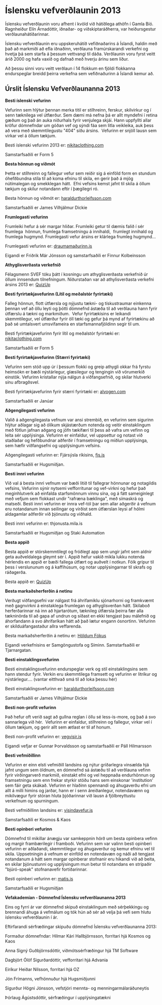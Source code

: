 
# Íslensku vefverðlaunin 2013

Íslensku vefverðlaunin voru afhent í kvöld við hátíðlega athöfn í Gamla Bíó. Ragnheiður Elín Árnadóttir, iðnaðar- og viðskiptaráðherra, var heiðursgestur verðlaunahátíðarinnar.

Íslensku vefverðlaunin eru uppskeruhátíð vefiðnaðarins á Íslandi, haldin með það að markmiði að efla iðnaðinn, verðlauna framúrskarandi verkefni og hvetja þá sem starfa á þessum vettvangi til dáða. Verðlaunin voru fyrst veitt árið 2000 og hafa vaxið og dafnað með hverju árinu sem líður.

Að þessu sinni voru veitt verðlaun í 14 flokkum en fjöldi flokkanna endurspeglar breidd þeirra verkefna sem vefiðnaðurinn á Íslandi kemur að.

## **Úrslit Íslensku Vefverðlaunanna 2013**

**Besti íslenski vefurinn**

Vefurinn sem hlýtur þennan merka titil er stílhreinn, ferskur, skilvirkur og í senn tæknilega vel útfærður. Sem dæmi má nefna þá er allt myndefni í retina gæðum og það án auka niðurhals fyrir venjulega skjái. Hann uppfyllti allar kröfur dómnefndar um góðan vef og sýndi fáa sem litla veikleika, auk þess að vera með skemmtilegustu "404" síðu ársins.  Vefurinn er snjöll lausn sem virkar vel á öllum tækjum.

Besti íslenski vefurinn 2013 er: [nikitaclothing.com](http://nikitaclothing.com)

Samstarfsaðili er Form 5

**Besta hönnun og viðmót**

Þetta er stílhreinn og fallegur vefur sem reiðir sig á einföld form en stundum óhefðbundna stíla til að koma efninu til skila, en gerir það á mjög nútímalegan og smekklegan hátt.  Efni vefsins kemst jafnt til skila á öllum tækjum og skilur notandann eftir í þægilegri ró.

Besta hönnun og viðmót er: [haraldurthorleifsson.com](http://haraldurthorleifsson.com)

Samstarfsaðili er James Vilhjálmur Dickie

**Frumlegasti vefurinn**

Frumleiki hefur á sér margar hliðar. Frumleiki getur til dæmis falið í sér frumlega  hönnun, frumlega framsetningu á innihaldi,  frumlegt innihald og frumlega hugmynd. Frumlegasti vefur ársins er klárlega frumleg hugmynd…

Frumlegasti vefurinn er: [draumamaðurinn.is](http://draumamaðurinn.is)

Eigandi er Friðrik Már Jónsson og samstarfsaðili er Finnur Kolbeinsson

**Athyglisverðasta verkefnið**

Félagsmenn SVEF tóku þátt í kosningu um athyglisverðasta verkefnið úr öllum innsendum tilnefningum. Niðurstaðan var að athylisverðasta verkefni ársins 2013 er: [QuizUp](http://www.QuizUp.com)

**Besti fyrirtækjavefurinn (Lítil og meðalstór fyrirtæki)**

Falleg hönnun, flott útfærsla og nýjustu tækni- og tískustraumar einkenna þennan vef að öllu leyti og þótti dómnefnd ástæða til að verðlauna hann fyrir útfærslu á tækni og markmiðum.  Vefur fyrirtækisins er leikandi skemmtilegur, vel útfærður fyrir öll tæki og gefur þá mynd af fyrirtækinu að það sé umtalsvert umsvifameira en starfsmannafjöldinn segir til um.

Besti fyrirtækjavefurinn fyrir lítil og meðalstór fyrirtæki er: [nikitaclothing.com](http://nikitaclothing.com )

Samstarfsaðili er Form 5

**Besti fyrirtækjavefurinn (Stærri fyrirtæki)**

Vefurinn sem stóð upp úr í þessum flokki og greip athygli okkar frá fyrstu heimsókn er bæði nýstárlegur, glæsilegur og tengingin við vörumerkið einstök. Vefurinn kristallar nýja nálgun á viðfangsefnið, og skilar hlutverki sínu afbragðsvel.

Besti fyrirtækjavefurinn fyrir stærri fyrirtæki er: [alvogen.com](http://alvogen.com)

Samstarfsaðili er Janúar

**Aðgengilegasti vefurinn**

Valið á aðgengilegasta vefnum var ansi strembið, en vefurinn sem sigurinn hlýtur aðlagar sig að ólíkum skjástærðum notenda og veitir einstaklingum með fötlun jafnan aðgang og jöfn tækifæri til þess að vafra um vefinn og leita sér upplýsinga. Vefurinn er einfaldur, vel uppsettur og notast við staðlaðar og hefðbundnar aðferðir í framsetningu og miðlun upplýsinga, sem hæfir viðfangsefni og upplýsingum vefsins.

Aðgengilegasti vefurinn er: Fjársýsla ríkisins, [fjs.is](http://fjs.is)

Samstarfsaðili er Hugsmiðjan.

**Besti innri vefurinn**

Við val á besta innri vefnum var bæði litið til fallegrar hönnunar og notagildis vefsins, Vefurinn sýnir nytsemi vefforritunar og vef-virkni og hefur það meginhlutverk að einfalda starfsmönnum vinnu sína, og á fátt sameiginlegt með vefjum sem flokkast undir "rafræna bæklinga", með símaskrá og matseði. Besti innri vefurinn er innra vef-tól þar sem allar aðgerðir á vefnum eru notandanum innan seilingar og virðist sem útfærslan leysi af hólmi aldagamlar aðferðir við þjónustu og viðhald.

Besti innri vefurinn er: thjonusta.mila.is

Samstarfsaðili er Hugsmiðjan og Staki Automation

**Besta appið**

Besta appið er stórskemmtilegt og fróðlegt app sem ungir jafnt sem aldnir geta auðveldalega gleymt sér í. Appið hefur vakið mikla lukku notenda hérlendis en appið er bæði fallega útfært og auðvelt í notkun. Fólk grípur til þess í verslununum og á kaffihúsum, og notar upplýsingarnar til skrafs og ráðagerða.

Besta appið er: [QuizUp](http://www.QuizUp.com)

**Besta markaðsherferðin á netinu**

Verðugt viðfangsefni var nálgast frá áhrifamiklu sjónarhorni og framkvæmt með gagnvirkni á einstaklega frumlegan og athyglisverðan hátt. Skilaboð herferðarinnar ná inn að hjartarótum, tæknileg útfærsla þeirra fær alla tækninörda til að gapa af undrun og síðast en ekki tengjast þau málefnið og áhorfandann á svo áhrifaríkan hátt að það lætur engann ósnortinn. Vefurinn er skilduáfangastaður allra veffarenda.

Besta markaðsherferðin á netinu er: [Höldum Fókus](http://www.holdumfokus.is)

Eigandi verkefnisins er Samgöngustofa og Síminn. Samstarfsaðili er Tjarnargatan.

**Besti einstaklingsvefurinn**

Besti einstaklingsvefurinn endurspeglar verk og stíl einstaklingsins sem hann stendur fyrir. Verkin eru skemmtilega framsett og vefurinn er litríkur og nýstárlegur.... (vantar eitthvað smá til að loka þessu hér)

Besti einstaklingsvefurinn er: [haraldurthorleifsson.com](http://haraldurthorleifsson.com)

Samstarfsaðili er James Vilhjálmur Dickie

**Besti non-profit vefurinn**

Það hefur oft verið sagt að gullna reglan í öllu sé less-is-more, og það á svo sannarlega við hér.  Vefurinn er einfaldur, stílhreinn og fallegur, virkar vel í öllum tækjum, og gerir allt sem ætlast er til af honum.

Besti non-profit vefurinn er: [vegvisir.is](http://vegvisir.is)

Eigandi vefjar er Gunnar Þorvaldsson og samstarfsaðili er Páll Hilmarsson

**Besti vefmiðillinn**

Vefurinn er einn elsti vefmiðill landsins og nýtur gríðarlegra vinsælda hjá jafnt ungum sem öldnum, en dómnefnd sá ástæðu til að verðlauna vefinn fyrir virðingarverð markmið, einstakt efni og vel heppnaða endurhönnun og framsetningu sem enn frekar styrkir stöðu hans sem einskonar 'institution' sem fáir geta skákað. Vefurinn er hlaðinn spennandi og áhugaverðu efni um allt á milli himins og jarðar, hann er í senn áreiðanlegur, notendavænn og mikilvægur fyrir stóran hluta þjóðarinnar við lausn á fjölbreyttustu verkefnum og spurningum.

Besti vefmiðillinn landsins er: [visindavefur.is](http://visindavefur.is)

Samstarfsaðili er Kosmos & Kaos

**Besti opinberi vefurinn**

Dómnefnd til mikillar ánægju var samkeppnin hörð um besta opinbera vefinn og margir frambærilegir í framboði. Vefurinn sem var valinn besti opinberi vefurinn er aðlaðandi, skemmtilegur og áhugaverður og kemur efninu vel til skila. Uppsetningin á vefnum er einföld en notendavæn og náði að tengjast notandanum á hátt sem margar opinberar stofnanir eru hikandi við að beita, en skilar þjónustunni og upplýsingum mun betur til notandans en strípaðir "bjúró-speak" stofnanavefir fortiðarinnar.

Besti opinberi vefurinn er: [matis.is](http://matis.is)

Samstarfsaðili er Hugsmiðjan

**Vefakademían - Dómnefnd Íslensku vefverðlaunanna 2013**

Eins og fyrri ár var dómnefnd skipuð einstaklingum með sérþekkingu og brennandi áhuga á vefmálum og tók hún að sér að velja þá vefi sem hlutu íslensku vefverðlaunin í ár.

Eftirfarandi sérfræðingar skipuðu dómnefnd Íslensku vefverðlaunanna 2013:

Formaður dómnefndar: Hilmar Kári Hallbjörnsson, forritari hjá Kosmos og Kaos

Anna Signý Guðbjörnsdóttir, viðmótssérfræðingur hjá TM Software

Dagbjört Ólöf Sigurðardóttir, vefforritari hjá Advania

Eiríkur Heiðar Nilsson, forritari hjá OZ

Jón Frímanns, vefhönnuður hjá Hugsmiðjunni

Sigurður Högni Jónsson, vefstjóri mennta- og menningarmálaráðuneytis

Þórlaug Ágústsdóttir, sérfræðingur í upplýsingatækni
